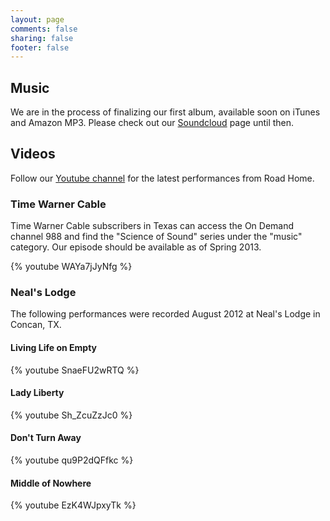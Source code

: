 ```yaml
---
layout: page
comments: false
sharing: false
footer: false
---
```


## Music
We are in the process of finalizing our first album, available soon on iTunes and Amazon MP3.  Please check out our [Soundcloud](http://soundcloud.com/roadhome) page until then.

## Videos
Follow our [Youtube channel](http://www.youtube.com/user/roadhomeband) for the latest performances from Road Home.

### Time Warner Cable
Time Warner Cable subscribers in Texas can access the On Demand channel 988 and find the "Science of Sound" series under the "music" category.  Our episode should be available as of Spring 2013.

{% youtube WAYa7jJyNfg %}

### Neal's Lodge
The following performances were recorded August 2012 at Neal's Lodge in Concan, TX.

#### Living Life on Empty
{% youtube SnaeFU2wRTQ %}

#### Lady Liberty
{% youtube Sh_ZcuZzJc0 %}

#### Don't Turn Away
{% youtube qu9P2dQFfkc %}

#### Middle of Nowhere
{% youtube EzK4WJpxyTk %}

